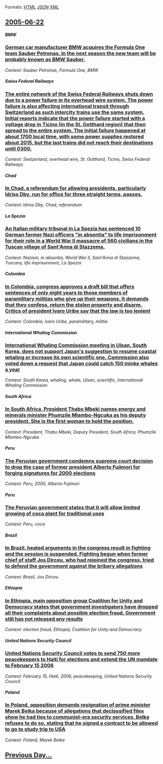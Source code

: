 
Formats: [HTML](2005/06/22/index.html)  [JSON](2005/06/22/index.json)  [XML](2005/06/22/index.xml)  

## [2005-06-22](/news/2005/06/22/index.md)

##### BMW
### [ German car manufacturer BMW acquires the Formula One team Sauber Petronas. In the next season the new team will be probably known as BMW Sauber. ](/news/2005/06/22/german-car-manufacturer-bmw-acquires-the-formula-one-team-sauber-petronas-in-the-next-season-the-new-team-will-be-probably-known-as-bmw-sa.md)
_Context: Sauber Petronas, Formula One, BMW_

##### Swiss Federal Railways
### [ The entire network of the Swiss Federal Railways shuts down due to a power failure in its overhead wire system. The power failure is also affecting international transit through Switzerland as such intercity trains use the same system. Initial reports indicate that the power failure started with a voltage drop in Ticino (in the St. Gotthard region) that then spread to the entire system. The initial failure happened at about 1700 local time, with some power supplies restored about 2015, but the last trains did not reach their destinations until 0300. ](/news/2005/06/22/the-entire-network-of-the-swiss-federal-railways-shuts-down-due-to-a-power-failure-in-its-overhead-wire-system-the-power-failure-is-also-a.md)
_Context: Switzerland, overhead wire, St. Gotthard, Ticino, Swiss Federal Railways_

##### Chad
### [ In Chad, a referendum for allowing presidents, particularly Idriss Dby, run for office for three straight terms, passes. ](/news/2005/06/22/in-chad-a-referendum-for-allowing-presidents-particularly-idriss-deby-run-for-office-for-three-straight-terms-passes.md)
_Context: Idriss Dby, Chad, referendum_

##### La Spezia
### [ An Italian military tribunal in La Spezia has sentenced 10 German former Nazi officers "in absentia" to life imprisonment for their role in a World War II massacre of 560 civilians in the Tuscan village of Sant'Anna di Stazzema. ](/news/2005/06/22/an-italian-military-tribunal-in-la-spezia-has-sentenced-10-german-former-nazi-officers-in-absentia-to-life-imprisonment-for-their-role-in.md)
_Context: Nazism, in absentia, World War II, Sant'Anna di Stazzema, Tuscany, life imprisonment, La Spezia_

##### Colombia
### [ In Colombia, congress approves a draft bill that offers sentences of only eight years to those members of paramilitary militias who give up their weapons. It demands that they confess, return the stolen property and disarm. Critics of president lvaro Uribe say that the law is too lenient ](/news/2005/06/22/in-colombia-congress-approves-a-draft-bill-that-offers-sentences-of-only-eight-years-to-those-members-of-paramilitary-militias-who-give-up.md)
_Context: Colombia, lvaro Uribe, paramilitary, militia_

##### International Whaling Commission
### [ International Whaling Commission meeting in Ulsan, South Korea, does not support Japan's suggestion to resume coastal whaling or increase its own scientific one. Commission also voted down a request that Japan could catch 150 minke whales a year ](/news/2005/06/22/international-whaling-commission-meeting-in-ulsan-south-korea-does-not-support-japan-s-suggestion-to-resume-coastal-whaling-or-increase-i.md)
_Context: South Korea, whaling, whale, Ulsan, scientific, International Whaling Commission_

##### South Africa
### [ In South Africa, President Thabo Mbeki names energy and minerals minister Phumzile Mlambo-Ngcuka as his deputy president. She is the first woman to hold the position. ](/news/2005/06/22/in-south-africa-president-thabo-mbeki-names-energy-and-minerals-minister-phumzile-mlambo-ngcuka-as-his-deputy-president-she-is-the-first.md)
_Context: President, Thabo Mbeki, Deputy President, South Africa, Phumzile Mlambo-Ngcuka_

##### Peru
### [ The Peruvian government condemns supreme court decision to drop the case of former president Alberto Fujimori for forging signatures for 2000 elections ](/news/2005/06/22/the-peruvian-government-condemns-supreme-court-decision-to-drop-the-case-of-former-president-alberto-fujimori-for-forging-signatures-for-20.md)
_Context: Peru, 2000, Alberto Fujimori_

##### Peru
### [ The Peruvian government states that it will allow limited growing of coca plant for traditional uses ](/news/2005/06/22/the-peruvian-government-states-that-it-will-allow-limited-growing-of-coca-plant-for-traditional-uses.md)
_Context: Peru, coca_

##### Brazil
### [ In Brazil, heated arguments in the congress result in fighting and the session is suspended. Fighting begun when former chief of staff Jos Dirceu, who had rejoined the congress, tried to defend the government against the bribery allegations ](/news/2005/06/22/in-brazil-heated-arguments-in-the-congress-result-in-fighting-and-the-session-is-suspended-fighting-begun-when-former-chief-of-staff-jose.md)
_Context: Brazil, Jos Dirceu_

##### Ethiopia
### [ In Ethiopia, main opposition group Coalition for Unity and Democracy states that government investigators have dropped all their complaints about possible election fraud. Government still has not released any results ](/news/2005/06/22/in-ethiopia-main-opposition-group-coalition-for-unity-and-democracy-states-that-government-investigators-have-dropped-all-their-complaints.md)
_Context: election fraud, Ethiopia, Coalition for Unity and Democracy_

##### United Nations Security Council
### [ United Nations Security Council votes to send 750 more peacekeepers to Haiti for elections and extend the UN mandate to February 15 2006 ](/news/2005/06/22/united-nations-security-council-votes-to-send-750-more-peacekeepers-to-haiti-for-elections-and-extend-the-un-mandate-to-february-15-2006.md)
_Context: February 15, Haiti, 2006, peacekeeping, United Nations Security Council_

##### Poland
### [ In Poland, opposition demands resignation of prime minister Marek Belka because of allegations that declassified files show he had ties to communist-era security services. Belka refuses to do so, stating that he signed a contract to be allowed to go to study trip to USA ](/news/2005/06/22/in-poland-opposition-demands-resignation-of-prime-minister-marek-belka-because-of-allegations-that-declassified-files-show-he-had-ties-to.md)
_Context: Poland, Marek Belka_

## [Previous Day...](/news/2005/06/21/index.md)

